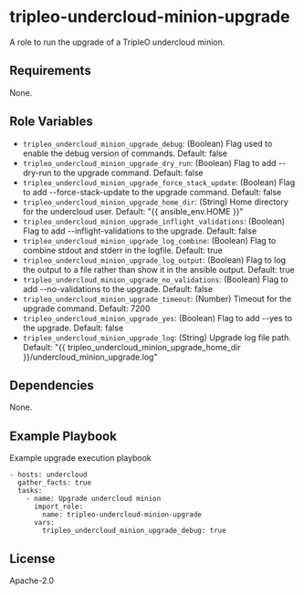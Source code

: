 tripleo-undercloud-minion-upgrade
=================================

A role to run the upgrade of a TripleO undercloud minion.

Requirements
------------

None.

Role Variables
--------------


* `tripleo_undercloud_minion_upgrade_debug`: (Boolean) Flag used to enable the debug version of commands. Default: false
* `tripleo_undercloud_minion_upgrade_dry_run`: (Boolean) Flag to add --dry-run to the upgrade command. Default: false
* `tripleo_undercloud_minion_upgrade_force_stack_update`: (Boolean) Flag to add --force-stack-update to the upgrade command. Default: false
* `tripleo_undercloud_minion_upgrade_home_dir`: (String) Home directory for the undercloud user. Default: "{{ ansible_env.HOME }}"
* `tripleo_undercloud_minion_upgrade_inflight_validations`: (Boolean) Flag to add --inflight-validations to the upgrade. Default: false
* `tripleo_undercloud_minion_upgrade_log_combine`: (Boolean) Flag to combine stdout and stderr in the logfile. Default: true
* `tripleo_undercloud_minion_upgrade_log_output`: (Boolean) Flag to log the output to a file rather than show it in the ansible output. Default: true
* `tripleo_undercloud_minion_upgrade_no_validations`: (Boolean) Flag to add --no-validations to the upgrade. Default: false
* `tripleo_undercloud_minion_upgrade_timeout`: (Number) Timeout for the upgrade command. Default: 7200
* `tripleo_undercloud_minion_upgrade_yes`: (Boolean) Flag to add --yes to the upgrade. Default: false
* `tripleo_undercloud_minion_upgrade_log`: (String) Upgrade log file path. Default: "{{ tripleo_undercloud_minion_upgrade_home_dir }}/undercloud_minion_upgrade.log"

Dependencies
------------

None.

Example Playbook
----------------

Example upgrade execution playbook

    - hosts: undercloud
      gather_facts: true
      tasks:
        - name: Upgrade undercloud minion
          import_role:
            name: tripleo-undercloud-minion-upgrade
          vars:
            tripleo_undercloud_minion_upgrade_debug: true

License
-------

Apache-2.0
